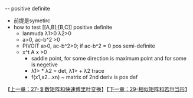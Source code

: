 -- positive definite 
- 前提是symetirc 
- how to test [[A,B];[B,C]] positive definite
  - lanmuda λ1>0 λ2>0 
  - a>0, ac-b^2 >0
  - PIVOIT a>0, ac-b^2>0; if ac-b^2 = 0 pos semi-definite 
  - x^t A x >0
    - saddle point, for some direction is maximum point and for some is negetive 
    - λ1> * λ2 = det, λ1> + λ2 trace
    - f(x1,x2...xn) ~ matrix of 2nd deriv is pos def 









【[上一章：27-复数矩阵和快速傅里叶变换](../27-复数矩阵和快速傅里叶变换/27-复数矩阵和快速傅里叶变换.md)】【[下一章：29-相似矩阵和若尔当形](../29-相似矩阵和若尔当形/29-相似矩阵和若尔当形.md)】
